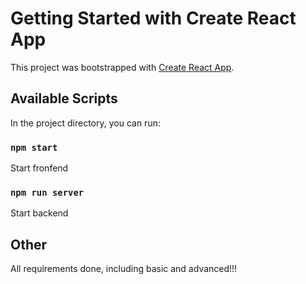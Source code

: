 # Getting Started with Create React App

This project was bootstrapped with [Create React App](https://github.com/facebook/create-react-app).

## Available Scripts

In the project directory, you can run:

### `npm start`

Start fronfend

### `npm run server`

Start backend

## Other

All requirements done, including basic and advanced!!!